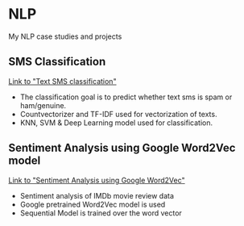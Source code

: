 # NLP
My NLP case studies and projects
## SMS Classification 

[Link to "Text SMS classification"](https://github.com/DnyaneshwarNamdevNagane/NLP_base/blob/main/1_Text_classification_smsdata.ipynb)


* The classification goal is to predict whether text sms is spam or ham/genuine.
* Countvectorizer and TF-IDF used for vectorization of texts.
* KNN, SVM & Deep Learning model used for classification.


## Sentiment Analysis using Google Word2Vec model

[Link to "Sentiment Analysis using Google Word2Vec"](https://github.com/DnyaneshwarNamdevNagane/NLP_base/blob/main/Sentiment_analysis_Google_word2vec.ipynb)

* Sentiment analysis of IMDb movie review data
* Google pretrained Word2Vec model is used
* Sequential Model is trained over the word vector
